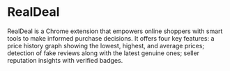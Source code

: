 # RealDeal
RealDeal is a Chrome extension that empowers online shoppers with smart tools to make informed purchase decisions. It offers four key features: a price history graph showing the lowest, highest, and average prices; detection of fake reviews along with the latest genuine ones; seller reputation insights with verified badges.
